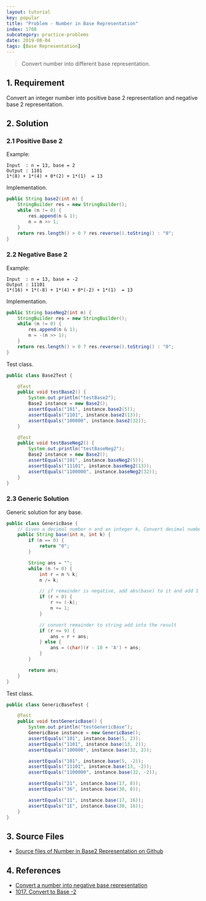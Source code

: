 ```yaml
---
layout: tutorial
key: popular
title: "Problem - Number in Base Representation"
index: 1708
subcategory: practice-problems
date: 2019-08-04
tags: [Base Representation]
---
```


> Convert number into different base representation.

## 1. Requirement
Convert an integer number into positive base 2 representation and negative base 2 representation.

## 2. Solution
### 2.1 Positive Base 2
Example:
```raw
Input  : n = 13, base = 2
Output : 1101
1*(8) + 1*(4) + 0*(2) + 1*(1)  = 13
```
Implementation.
```java
public String base2(int n) {
    StringBuilder res = new StringBuilder();
    while (n != 0) {
        res.append(n & 1);
        n = n >> 1;
    }
    return res.length() > 0 ? res.reverse().toString() : "0";
}
```
### 2.2 Negative Base 2
Example:
```raw
Input  : n = 13, base = -2
Output : 11101
1*(16) + 1*(-8) + 1*(4) + 0*(-2) + 1*(1)  = 13
```
Implementation.
```java
public String baseNeg2(int n) {
    StringBuilder res = new StringBuilder();
    while (n != 0) {
        res.append(n & 1);
        n = -(n >> 1);
    }
    return res.length() > 0 ? res.reverse().toString() : "0";
}
```
Test class.
```java
public class Base2Test {

    @Test
    public void testBase2() {
        System.out.println("testBase2");
        Base2 instance = new Base2();
        assertEquals("101", instance.base2(5));
        assertEquals("1101", instance.base2(13));
        assertEquals("100000", instance.base2(32));
    }

    @Test
    public void testBaseNeg2() {
        System.out.println("testBaseNeg2");
        Base2 instance = new Base2();
        assertEquals("101", instance.baseNeg2(5));
        assertEquals("11101", instance.baseNeg2(13));
        assertEquals("1100000", instance.baseNeg2(32));
    }
}
```
### 2.3 Generic Solution
Generic solution for any base.
```java
public class GenericBase {
    // Given a decimal number n and an integer k, Convert decimal number n to base-k.
    public String base(int n, int k) {
        if (n == 0) {
            return "0";
        }

        String ans = "";
        while (n != 0) {
            int r = n % k;
            n /= k;

            // if remainder is negative, add abs(base) to it and add 1 to n
            if (r < 0) {
                r += (-k);
                n += 1;
            }

            // convert remainder to string add into the result
            if (r <= 9) {
                ans = r + ans;
            } else {
                ans = (char)(r - 10 + 'A') + ans;
            }
        }

        return ans;
    }
}
```
Test class.
```java
public class GenericBaseTest {

    @Test
    public void testGenericBase() {
        System.out.println("testGenericBase");
        GenericBase instance = new GenericBase();
        assertEquals("101", instance.base(5, 2));
        assertEquals("1101", instance.base(13, 2));
        assertEquals("100000", instance.base(32, 2));

        assertEquals("101", instance.base(5, -2));
        assertEquals("11101", instance.base(13, -2));
        assertEquals("1100000", instance.base(32, -2));

        assertEquals("21", instance.base(17, 8));
        assertEquals("36", instance.base(30, 8));

        assertEquals("11", instance.base(17, 16));
        assertEquals("1E", instance.base(30, 16));
    }
}
```

## 3. Source Files
* [Source files of Number in Base2 Representation on Github](https://github.com/jojozhuang/practice-problems/tree/master/number-base)

## 4. References
* [Convert a number into negative base representation](https://www.geeksforgeeks.org/convert-number-negative-base-representation/)
* [1017. Convert to Base -2](https://leetcode.com/problems/convert-to-base-2/discuss/265507/JavaC%2B%2BPython-2-lines-Exactly-Same-as-Base-2)
